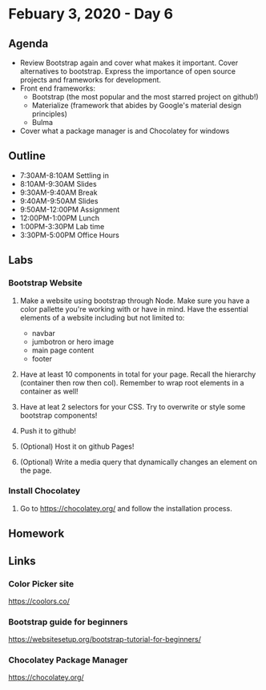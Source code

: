 # Febuary 3, 2020 - Day 6

## Agenda

- Review Bootstrap again and cover what makes it important. Cover alternatives to bootstrap. Express the importance of open source projects and frameworks for development.
- Front end frameworks:
    - Bootstrap (the most popular and the most starred project on github!)
    - Materialize (framework that abides by Google's material design principles)
    - Bulma
- Cover what a package manager is and Chocolatey for windows

## Outline

- 7:30AM-8:10AM  Settling in
- 8:10AM-9:30AM Slides 
- 9:30AM-9:40AM Break
- 9:40AM-9:50AM Slides
- 9:50AM-12:00PM Assignment
- 12:00PM-1:00PM Lunch 
- 1:00PM-3:30PM Lab time
- 3:30PM-5:00PM Office Hours 

## Labs 

### Bootstrap Website

1. Make a website using bootstrap through Node. Make sure you have a color pallette you're working with or have in mind. Have the essential elements of a website including but not limited to:

    - navbar
    - jumbotron or hero image
    - main page content
    - footer


2. Have at least 10 components in total for your page. Recall the hierarchy (container then row then col). Remember to wrap root elements in a container as well!
3. Have at leat 2 selectors for your CSS. Try to overwrite or style some bootstrap components! 
4. Push it to github!
5. (Optional) Host it on github Pages!
6. (Optional) Write a media query that dynamically changes an element on the page. 

### Install Chocolatey 

1. Go to https://chocolatey.org/ and follow the installation process. 


## Homework


## Links

### Color Picker site

https://coolors.co/

### Bootstrap guide for beginners

https://websitesetup.org/bootstrap-tutorial-for-beginners/

### Chocolatey Package Manager

https://chocolatey.org/ 



